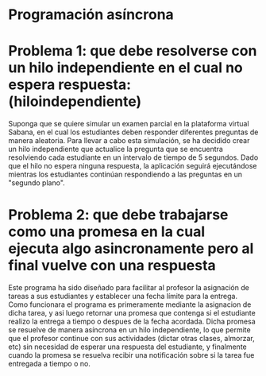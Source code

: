 # Programación asíncrona

<h1>Problema 1: que debe resolverse con un hilo independiente en el cual no espera respuesta: (hiloindependiente)</h1>
Suponga que se quiere simular un examen parcial en la plataforma virtual Sabana, en el cual los estudiantes deben responder diferentes preguntas de manera aleatoria. Para llevar a cabo esta simulación, se ha decidido crear un hilo independiente que actualice la pregunta que se encuentra resolviendo cada estudiante en un intervalo de tiempo de 5 segundos. Dado que el hilo no espera ninguna respuesta, la aplicación seguirá ejecutándose mientras los estudiantes continúan respondiendo a las preguntas en un "segundo plano".

<h1>Problema 2: que debe trabajarse como una promesa en la cual ejecuta algo asincronamente pero al final vuelve con una respuesta</h1>
Este programa ha sido diseñado para facilitar al profesor la asignación de tareas a sus estudiantes y establecer una fecha límite para la entrega. Como funcionara el programa es primeramente mediante la asignacion de dicha tarea, y asi luego retornar una promesa que contenga si el estudiante realizo la entrega a tiempo o despues de la fecha acordada. Dicha promesa se resuelve de manera asíncrona en un hilo independiente, lo que permite que el profesor continue con sus actividades (dictar otras clases, almorzar, etc) sin necesidad de esperar una respuesta del estudiante, y finalmente cuando la promesa se resuelva recibir una notificación sobre si la tarea fue entregada a tiempo o no.

